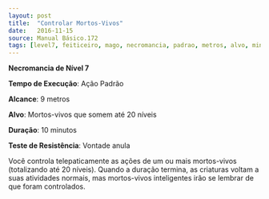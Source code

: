 ```yaml
---
layout: post
title:  "Controlar Mortos-Vivos"
date:   2016-11-15
source: Manual Básico.172
tags: [level7, feiticeiro, mago, necromancia, padrao, metros, alvo, minuto, vontade, anula]
---
```


**Necromancia de Nível 7**

**Tempo de Execução**: Ação Padrão

**Alcance**: 9 metros

**Alvo**: Mortos-vivos que somem até 20 níveis

**Duração**: 10 minutos

**Teste de Resistência**: Vontade anula

Você controla telepaticamente as ações de um ou mais mortos-vivos (totalizando até 20 níveis). Quando a duração termina, as criaturas voltam a suas atividades normais, mas mortos-vivos inteligentes irão se lembrar de que foram controlados.